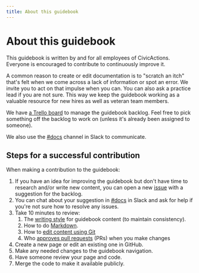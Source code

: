 ```yaml
---
title: About this guidebook
---
```


# About this guidebook

This guidebook is written by and for all employees of CivicActions. Everyone is encouraged to contribute to continuously improve it.

A common reason to create or edit documentation is to "scratch an itch" that's felt when we come across a lack of information or spot an error. We invite you to act on that impulse when you can. You can also ask a practice lead if you are not sure. This way we keep the guidebook working as a valuable resource for new hires as well as veteran team members.

We have [a Trello board](https://trello.com/b/ZKx6l4bC/civicactions-documentation-project) to manage the guidebook backlog. Feel free to pick something off the backlog to work on (unless it's already been assigned to someone).

We also use the [#docs](https://civicactions.slack.com/messages/docs/) channel in Slack to communicate.

## Steps for a successful contribution

When making a contribution to the guidebook:

1. If you have an idea for improving the guidebook but don't have time to research and/or write new content, you can open a new [issue](https://github.com/CivicActions/guidebook/issues) with a suggestion for the backlog.
2. You can chat about your suggestion in [#docs](https://civicactions.slack.com/messages/docs/) in Slack and ask for help if you're not sure how to resolve any issues.
3. Take 10 minutes to review:
    1. The [writing style](writing-style-guide.md) for guidebook content (to maintain consistency).
    2. How to do [Markdown](markdown-for-guidebook.md).
    3. How to [edit content using Git](editing-the-guidebook.md)
    4. Who [approves pull requests](guidebook-governance.md) (PRs) when you make changes
4. Create a new page or edit an existing one in GitHub.
5. Make any needed changes to the guidebook navigation.
6. Have someone review your page and code.
7. Merge the code to make it available publicly.
